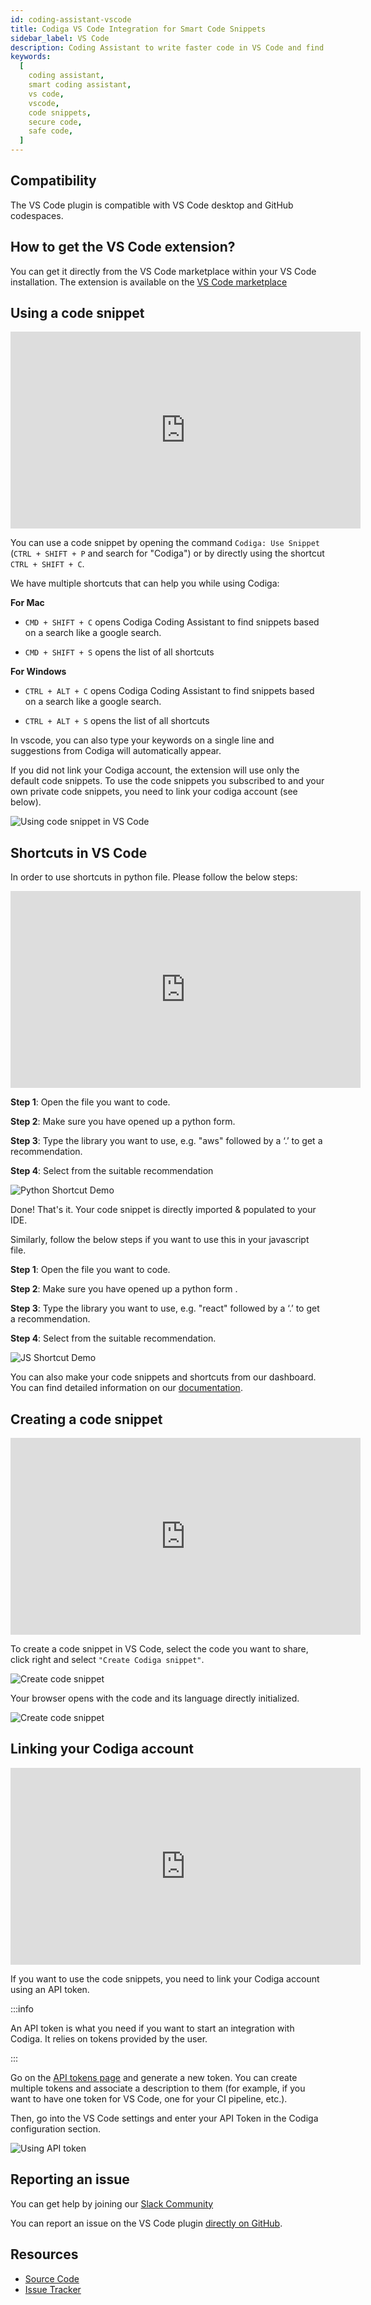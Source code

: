 ```yaml
---
id: coding-assistant-vscode
title: Codiga VS Code Integration for Smart Code Snippets
sidebar_label: VS Code
description: Coding Assistant to write faster code in VS Code and find safe and secure code within seconds. Work for 15+ languages.
keywords:
  [
    coding assistant,
    smart coding assistant,
    vs code,
    vscode,
    code snippets,
    secure code,
    safe code,
  ]
---
```


## Compatibility

The VS Code plugin is compatible with VS Code desktop and GitHub codespaces.

## How to get the VS Code extension?

You can get it directly from the VS Code marketplace within your VS Code installation.
The extension is available on the [VS Code marketplace](https://marketplace.visualstudio.com/items?itemName=codiga.vscode-plugin)

## Using a code snippet

<iframe width="560" height="315" src="https://www.youtube.com/embed/wrMy6hQWCrs?start=193" title="YouTube video player" frameborder="0" allow="accelerometer; autoplay; clipboard-write; encrypted-media; gyroscope; picture-in-picture" allowfullscreen></iframe>

You can use a code snippet by opening the command `Codiga: Use Snippet` (`CTRL + SHIFT + P` and search for "Codiga") or by
directly using the shortcut `CTRL + SHIFT + C`.

We have multiple shortcuts that can help you while using Codiga:

**For Mac**

- `CMD + SHIFT + C` opens Codiga Coding Assistant to find snippets based on a search like a google search.

- `CMD + SHIFT + S` opens the list of all shortcuts

**For Windows**

- `CTRL + ALT + C` opens Codiga Coding Assistant to find snippets based on a search like a google search.

- `CTRL + ALT + S` opens the list of all shortcuts

In vscode, you can also type your keywords on a single line and suggestions from Codiga will automatically appear.

If you did not link your Codiga account, the extension will use only the default code snippets. To use the code snippets you
subscribed to and your own private code snippets, you need to link your codiga account (see below).

![Using code snippet in VS Code](/img/coding-assistant/vscode-use-recipe.gif)

## Shortcuts in VS Code

In order to use shortcuts in python file. Please follow the below steps:

<iframe width="560" height="315" src="https://www.youtube.com/embed/wrMy6hQWCrs?start=245" title="YouTube video player" frameborder="0" allow="accelerometer; autoplay; clipboard-write; encrypted-media; gyroscope; picture-in-picture" allowfullscreen></iframe>

**Step 1**: Open the file you want to code.

**Step 2**: Make sure you have opened up a python form.

**Step 3**: Type the library you want to use, e.g. "aws" followed by a ‘.’ to get a recommendation.

**Step 4**: Select from the suitable recommendation

![Python Shortcut Demo](/img/shortcuts-vs-code/pydemo.gif)

Done! That's it. Your code snippet is directly imported & populated to your IDE.

Similarly, follow the below steps if you want to use this in your javascript file.

**Step 1**: Open the file you want to code.

**Step 2**: Make sure you have opened up a python form .

**Step 3**: Type the library you want to use, e.g. "react" followed by a ‘.’ to get a recommendation.

**Step 4**: Select from the suitable recommendation.

![JS Shortcut Demo](/img/shortcuts-vs-code/jsdemo.gif)

You can also make your code snippets and shortcuts from our dashboard. You can find detailed information on our [documentation](https://doc.codiga.io).

## Creating a code snippet

<iframe width="560" height="315" src="https://www.youtube.com/embed/wrMy6hQWCrs?start=307" title="YouTube video player" frameborder="0" allow="accelerometer; autoplay; clipboard-write; encrypted-media; gyroscope; picture-in-picture" allowfullscreen></iframe>

To create a code snippet in VS Code, select the code you want to share, click right and select `"Create Codiga snippet"`.

![Create code snippet](/img/coding-assistant/vscode-create-snippet-01.png)

Your browser opens with the code and its language directly initialized.

![Create code snippet](/img/coding-assistant/vscode-create-snippet-02.png)

## Linking your Codiga account

<iframe width="560" height="315" src="https://www.youtube.com/embed/wrMy6hQWCrs?start=110" title="YouTube video player" frameborder="0" allow="accelerometer; autoplay; clipboard-write; encrypted-media; gyroscope; picture-in-picture" allowfullscreen></iframe>

If you want to use the code snippets, you need to link your Codiga account using an API token.

:::info

An API token is what you need if you want to start an integration with Codiga. It relies on tokens
provided by the user.

:::

Go on the [API tokens page](https://app.codiga.io/api-tokens) and generate a new token. You can create multiple tokens
and associate a description to them (for example, if you want to have one token for VS Code, one for your CI pipeline, etc.).

Then, go into the VS Code settings and enter your API Token in the Codiga configuration section.

![Using API token](/img/coding-assistant/vscode-configuration.png)

## Reporting an issue

You can get help by joining our [Slack Community](https://join.slack.com/t/codigahq/shared_invite/zt-9hvmfwie-9BUVFwZDwvpIGlkHv2mzYQ)

You can report an issue on the VS Code plugin [directly on GitHub](https://github.com/codiga/vscode-plugin/issues).

## Resources

- [Source Code](https://github.com/codiga/vscode-plugin)
- [Issue Tracker](https://github.com/codiga/vscode-plugin/issues)
